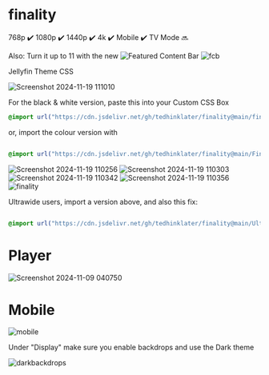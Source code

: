# finality 
768p :heavy_check_mark: 1080p :heavy_check_mark: 1440p :heavy_check_mark: 4k :heavy_check_mark: Mobile :heavy_check_mark: TV Mode :soon:

Also: Turn it up to 11 with the new ![Featured Content Bar](https://github.com/tedhinklater/Jellyfin-Featured-Content-Bar) 
![fcb](https://github.com/user-attachments/assets/5d02da96-7172-45e9-aab9-33d6e4a86b43)

Jellyfin Theme CSS

![Screenshot 2024-11-19 111010](https://github.com/user-attachments/assets/b15bcd89-a2db-4fca-ab93-f294699c4f8f)

For the black & white version, paste this into your Custom CSS Box

```css
@import url("https://cdn.jsdelivr.net/gh/tedhinklater/finality@main/finality.css");

```

or, import the colour version with

```css

@import url("https://cdn.jsdelivr.net/gh/tedhinklater/finality@main/Finality-Coloured.css");

```

![Screenshot 2024-11-19 110256](https://github.com/user-attachments/assets/f8e02cdf-53de-4a89-8c6a-b8d59185a49b)
![Screenshot 2024-11-19 110303](https://github.com/user-attachments/assets/64cfce62-44fb-40e4-b0c9-070c9f3c5f70)
![Screenshot 2024-11-19 110342](https://github.com/user-attachments/assets/1a1380a9-b38a-4661-b0d4-b4d9ac1ee74a)
![Screenshot 2024-11-19 110356](https://github.com/user-attachments/assets/b0b21dc4-8654-41af-9382-6e7885812f5e)
![finality](https://github.com/user-attachments/assets/bb974b6b-96f3-493a-972a-7a50a17a62bb)

Ultrawide users, import a version above, and also this fix: 

```css

@import url("https://cdn.jsdelivr.net/gh/tedhinklater/finality@main/UltrawideFix.css");

```

# Player 
![Screenshot 2024-11-09 040750](https://github.com/user-attachments/assets/8569475b-c90d-4a42-8f5e-aea786a78105)

# Mobile
![mobile](https://github.com/tedhinklater/finality/assets/66086488/a0fb2aec-2794-4d68-b96c-9a144844729a)

Under "Display" make sure you enable backdrops and use the Dark theme

![darkbackdrops](https://github.com/user-attachments/assets/b69b1143-22c1-48df-b8e5-5aaa1869a97f)
